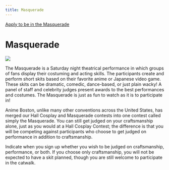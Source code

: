 ```yaml
---
title: Masquerade
---
```

<div class="nav menu-secondary">
  <a href="#" class="nav-link">
    Apply to be in the Masquerade
  </a>
</div>

# Masquerade

<div class="text-center">
  <img src="https://www.animeboston.com/images/cosplay/masquerade_faq/masquerade_faq_1.png" class="img-fluid">
</div>

The Masquerade is a Saturday night theatrical performance in which groups of fans display their costuming and acting skills. The participants create and perform short skits based on their favorite anime or Japanese video game. These skits can be dramatic, comedic, dance-based, or just plain wacky! A panel of staff and celebrity judges present awards to the best performances and costumes. The Masquerade is just as fun to watch as it is to participate in!

Anime Boston, unlike many other conventions across the United States, has merged our Hall Cosplay and Masquerade contests into one contest called simply the Masquerade. You can still get judged on your craftsmanship alone, just as you would at a Hall Cosplay Contest; the difference is that you will be competing against participants who choose to get judged on performance in addition to craftsmanship.

Indicate when you sign up whether you wish to be judged on craftsmanship, performance, or both. If you choose only craftsmanship, you will not be expected to have a skit planned, though you are still welcome to participate in the catwalk.
